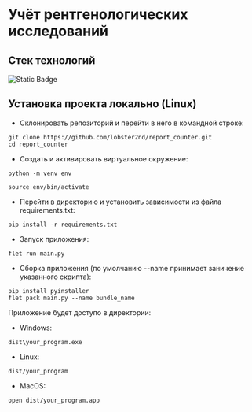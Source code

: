 # Учёт рентгенологических исследований  

## Стек технологий  

![Static Badge](https://img.shields.io/badge/python-white?style=for-the-badge&logo=python&logoColor=%233776AB&labelColor=%23ebe3ce&color=%233776AB)  


## Установка проекта локально (Linux)  
+ Склонировать репозиторий и перейти в него в командной строке:  
```
git clone https://github.com/lobster2nd/report_counter.git  
cd report_counter 
```  
+ Cоздать и активировать виртуальное окружение:   
```
python -m venv env
```  
```
source env/bin/activate
```  
+ Перейти в директорию и установить зависимости из файла requirements.txt:  
```
pip install -r requirements.txt
```

+ Запуск приложения:  

```
flet run main.py  
```

+ Сборка приложения (по умолчанию --name принимает заничение указанного скрипта):  
  
```
pip install pyinstaller
flet pack main.py --name bundle_name
```

Приложение будет доступо в директории:  
+ Windows:
```
dist\your_program.exe
```
+ Linux:
```
dist/your_program
```
+ MacOS:
```
open dist/your_program.app
```
